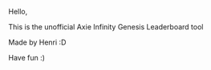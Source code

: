 Hello,

This is the unofficial Axie Infinity Genesis Leaderboard tool

Made by Henri :D

Have fun :)